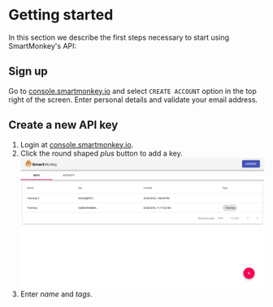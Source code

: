 # Getting started
In this section we describe the first steps necessary to start using SmartMonkey's API:

## Sign up
Go to [console.smartmonkey.io](https://console.smartmonkey.io) and select `CREATE ACCOUNT` option in the top right of the screen. Enter personal details and validate your email address.

## Create a new API key
1. Login at [console.smartmonkey.io](https://console.smartmonkey.io).
2. Click the round shaped _plus_ button to add a key.
![create key image](_media/create_key.png)
3. Enter _name_ and _tags_.
